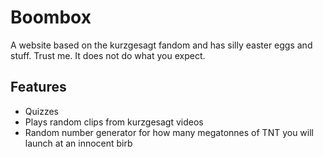 # Boombox

A website based on the kurzgesagt fandom and has silly easter eggs and stuff. Trust me. It does not do what you expect.

## Features

- Quizzes
- Plays random clips from kurzgesagt videos
- Random number generator for how many megatonnes of TNT you will launch at an innocent birb
